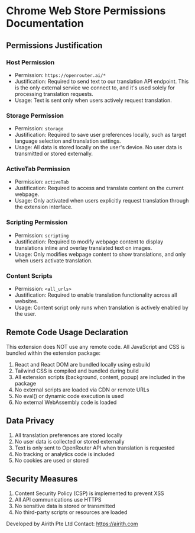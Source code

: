 # Chrome Web Store Permissions Documentation

## Permissions Justification

### Host Permission
- Permission: `https://openrouter.ai/*`
- Justification: Required to send text to our translation API endpoint. This is the only external service we connect to, and it's used solely for processing translation requests.
- Usage: Text is sent only when users actively request translation.

### Storage Permission
- Permission: `storage`
- Justification: Required to save user preferences locally, such as target language selection and translation settings.
- Usage: All data is stored locally on the user's device. No user data is transmitted or stored externally.

### ActiveTab Permission
- Permission: `activeTab`
- Justification: Required to access and translate content on the current webpage.
- Usage: Only activated when users explicitly request translation through the extension interface.

### Scripting Permission
- Permission: `scripting`
- Justification: Required to modify webpage content to display translations inline and overlay translated text on images.
- Usage: Only modifies webpage content to show translations, and only when users activate translation.

### Content Scripts
- Permission: `<all_urls>`
- Justification: Required to enable translation functionality across all websites.
- Usage: Content script only runs when translation is actively enabled by the user.

## Remote Code Usage Declaration

This extension does NOT use any remote code. All JavaScript and CSS is bundled within the extension package:

1. React and React DOM are bundled locally using esbuild
2. Tailwind CSS is compiled and bundled during build
3. All extension scripts (background, content, popup) are included in the package
4. No external scripts are loaded via CDN or remote URLs
5. No eval() or dynamic code execution is used
6. No external WebAssembly code is loaded

## Data Privacy

1. All translation preferences are stored locally
2. No user data is collected or stored externally
3. Text is only sent to OpenRouter API when translation is requested
4. No tracking or analytics code is included
5. No cookies are used or stored

## Security Measures

1. Content Security Policy (CSP) is implemented to prevent XSS
2. All API communications use HTTPS
3. No sensitive data is stored or transmitted
4. No third-party scripts or resources are loaded

Developed by Airith Pte Ltd
Contact: https://airith.com
